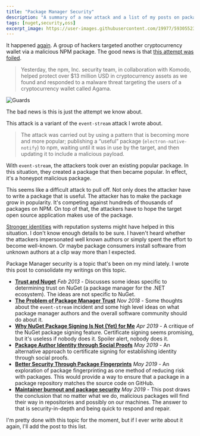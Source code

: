 ```yaml
---
title: "Package Manager Security"
description: "A summary of a new attack and a list of my posts on package manager security"
tags: [nuget,security,oss]
excerpt_image: https://user-images.githubusercontent.com/19977/59305523-420d8c80-8c4f-11e9-86de-5c48576298e9.png
---
```


It happened [again](https://twitter.com/bcrypt/status/1136714575770816512). A group of hackers targeted another cryptocurrency wallet via a malicious NPM package. The good news is that [this attempt was foiled](http://blog.npmjs.org/post/185397814280/plot-to-steal-cryptocurrency-foiled-by-the-npm).

> Yesterday, the npm, Inc. security team, in collaboration with Komodo, helped protect over $13 million USD in cryptocurrency assets as we found and responded to a malware threat targeting the users of a cryptocurrency wallet called Agama.

![Guards](https://user-images.githubusercontent.com/19977/59305523-420d8c80-8c4f-11e9-86de-5c48576298e9.png)

The bad news is this is just the attempt we know about.

This attack is a variant of the `event-stream` attack I wrote about.

> The attack was carried out by using a pattern that is becoming more and more popular; publishing a “useful” package (`electron-native-notify`) to npm, waiting until it was in use by the target, and then updating it to include a malicious payload.

With `event-stream`, the attackers took over an existing popular package. In this situation, they created a package that then became popular. In effect, it's a honeypot malicious package.

This seems like a difficult attack to pull off. Not only does the attacker have to write a package that is useful. The attacker has to make the package grow in popularity. It's competing against hundreds of thousands of packages on NPM. On top of that, the attackers have to hope the target open source application makes use of the package.

[Stronger identities](https://haacked.com/archive/2019/05/10/friend-signing-packages/) with reputation systems might have helped in this situation. I don't know enough details to be sure. I haven't heard whether the attackers impersonated well known authors or simply spent the effort to become well-known. Or maybe package consumers install software from unknown authors at a clip way more than I expected.

Package Manager security is a topic that's been on my mind lately. I wrote this post to consolidate my writings on this topic.

* __[Trust and Nuget](https://haacked.com/archive/2013/02/19/trust-and-nuget.aspx/)__ _Feb 2013_ - Discusses some ideas specific to determining trust on NuGet (a package manager for the .NET ecosystem). The ideas are not specific to NuGet.
* __[The Problem of Package Manager Trust](https://haacked.com/archive/2018/11/28/package-manager-trust/)__ _Nov 2018_ - Some thoughts about the `event-stream` incident and some high level ideas on what package manager authors and the overall software community should do about it.
* __[Why NuGet Package Signing Is Not (Yet) for Me](https://haacked.com/archive/2019/04/03/nuget-package-signing/)__ _Apr 2019_ - A critique of the NuGet package signing feature. Certificate signing seems promising, but it's useless if nobody does it. Spoiler alert, nobody does it.
* __[Package Author Identity through Social Proofs](https://haacked.com/archive/2019/05/10/friend-signing-packages/)__ _May 2019_ - An alternative approach to certificate signing for establishing identity through social proofs.
* __[Better Security Through Package Fingerprints](https://haacked.com/archive/2019/05/13/package-fingerprint/)__ _May 2019_ - An exploration of package fingerprinting as one method of reducing risk with packages. This would provide a way to ensure that a package in a package repository matches the source code on GitHub.
* __[Maintainer burnout and package security](https://haacked.com/archive/2019/05/28/maintainer-burnout/)__ _May 2019_ - This post draws the conclusion that no matter what we do, malicious packages will find their way in repositories and possibly on our machines. The answer to that is security-in-depth and being quick to respond and repair.

I'm pretty done with this topic for the moment, but if I ever write about it again, I'll add the post to this list.

